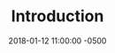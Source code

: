 ---
layout: post
title: "Introduction"
date: 2018-01-12 11:00:00 -0500
file: "https://thesilentpodcast.s3.amazonaws.com/0-20180112-Introduction.mp3"
summary: "The Silent Podcast is a 10-minute pocket of stillness in your day. Listen to it at a set time every day, in the middle of a busy commute, or when you simply need a break from all of the hustle and bustle of distraction around you."
duration: "10:00"
explicit: "no"
keywords: "mindfulness, silence"
---